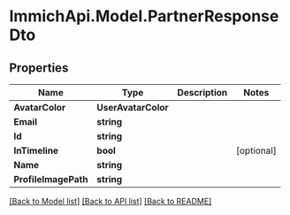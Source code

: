# ImmichApi.Model.PartnerResponseDto

## Properties

Name | Type | Description | Notes
------------ | ------------- | ------------- | -------------
**AvatarColor** | **UserAvatarColor** |  | 
**Email** | **string** |  | 
**Id** | **string** |  | 
**InTimeline** | **bool** |  | [optional] 
**Name** | **string** |  | 
**ProfileImagePath** | **string** |  | 

[[Back to Model list]](../README.md#documentation-for-models) [[Back to API list]](../README.md#documentation-for-api-endpoints) [[Back to README]](../README.md)

